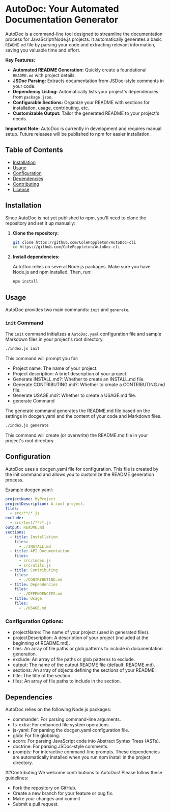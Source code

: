 # AutoDoc: Your Automated Documentation Generator

AutoDoc is a command-line tool designed to streamline the documentation process for JavaScript/Node.js projects. It automatically generates a basic `README.md` file by parsing your code and extracting relevant information, saving you valuable time and effort.

**Key Features:**

* **Automated README Generation:** Quickly create a foundational `README.md` with project details.
* **JSDoc Parsing:** Extracts documentation from JSDoc-style comments in your code.
* **Dependency Listing:** Automatically lists your project's dependencies from `package.json`.
* **Configurable Sections:** Organize your README with sections for installation, usage, contributing, etc.
* **Customizable Output:** Tailor the generated README to your project's needs.

**Important Note:** AutoDoc is currently in development and requires manual setup.  Future releases will be published to npm for easier installation.

## Table of Contents

* [Installation](#installation)
* [Usage](#usage)
* [Configuration](#configuration)
* [Dependencies](#dependencies)
* [Contributing](#contributing)
* [License](#license)

## Installation

Since AutoDoc is not yet published to npm, you'll need to clone the repository and set it up manually:

1.  **Clone the repository:**

    ```bash
    git clone https://github.com/ColePoppleton/AutoDoc-cli
    cd https://github.com/ColePoppleton/AutoDoc-cli
    ```

2.  **Install dependencies:**

    AutoDoc relies on several Node.js packages. Make sure you have Node.js and npm installed. Then, run:

    ```bash
    npm install
    ```

## Usage

AutoDoc provides two main commands: `init` and `generate`.

### `init` Command

The `init` command initializes a `AutoDoc.yaml` configuration file and sample Markdown files in your project's root directory.

```bash
./index.js init
```

This command will prompt you for:

* Project name: The name of your project.
* Project description: A brief description of your project.
* Generate INSTALL.md?: Whether to create an INSTALL.md file.
* Generate CONTRIBUTING.md?: Whether to create a CONTRIBUTING.md file.
* Generate USAGE.md?: Whether to create a USAGE.md file.
* generate Command

The generate command generates the README.md file based on the settings in docgen.yaml and the content of your code and Markdown files.

```Bash
./index.js generate
```
This command will create (or overwrite) the README.md file in your project's root directory.

## Configuration
AutoDoc uses a docgen.yaml file for configuration. This file is created by the init command and allows you to customize the README generation process.

Example docgen.yaml:

```YAML
projectName: MyProject
projectDescription: A cool project.
files:
  - src/**/*.js
exclude:
  - src/test/**/*.js
output: README.md
sections:
  - title: Installation
    files:
      - ./INSTALL.md
  - title: API Documentation
    files:
      - src/index.js
      - src/utils.js
  - title: Contributing
    files:
      - ./CONTRIBUTING.md
  - title: Dependencies
    files:
      - ./DEPENDENCIES.md
  - title: Usage
    files:
      - ./USAGE.md
```
### Configuration Options:

* projectName: The name of your project (used in generated files).
* projectDescription: A description of your project (included at the beginning of README.md).
* files: An array of file paths or glob patterns to include in documentation generation.
* exclude: An array of file paths or glob patterns to exclude.
* output: The name of the output README file (default: README.md).
* sections: An array of objects defining the sections of your README:
* title: The title of the section.
* files: An array of file paths to include in the section.

## Dependencies
AutoDoc relies on the following Node.js packages:

* commander: For parsing command-line arguments.
* fs-extra: For enhanced file system operations.
* js-yaml: For parsing the docgen.yaml configuration file.
* glob: For file globbing.
* acorn: For parsing JavaScript code into Abstract Syntax Trees (ASTs).
* doctrine: For parsing JSDoc-style comments.
* prompts: For interactive command-line prompts.
These dependencies are automatically installed when you run npm install in the project directory.

##Contributing
We welcome contributions to AutoDoc! Please follow these guidelines:

* Fork the repository on GitHub.
* Create a new branch for your feature or bug fix.
* Make your changes and commit
* Submit a pull request.
